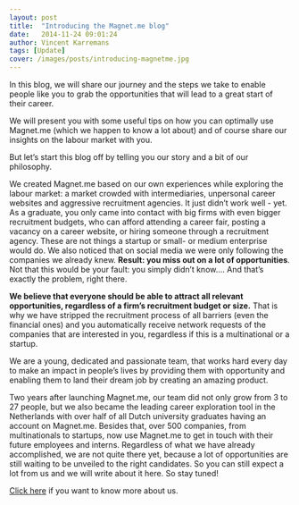 ```yaml
---
layout: post
title:  "Introducing the Magnet.me blog"
date:   2014-11-24 09:01:24
author: Vincent Karremans
tags: [Update]
cover: /images/posts/introducing-magnetme.jpg
---
```

In this blog, we will share our journey and the steps we take to enable people like you to grab the opportunities that will lead to a great start of their career.

We will present you with some useful tips on how you can optimally use Magnet.me (which we happen to know a lot about) and of course share our insights on the labour market with you.

But let’s start this blog off by telling you our story and a bit of our philosophy. 

<!--more-->

We created Magnet.me based on our own experiences while exploring the labour market: a market crowded with intermediaries, unpersonal career websites and aggressive recruitment agencies. It just didn’t work well - yet. As a graduate, you only came into contact with big firms with even bigger recruitment budgets, who can afford attending a career fair, posting a vacancy on a career website, or hiring someone through a recruitment agency. These are not things a startup or small- or medium enterprise would do. We also noticed that on social media we were only following the companies we already knew. __Result: you miss out on a lot of opportunities__.  Not that this would be your fault: you simply didn’t know…. And that’s exactly the problem, right there.

__We believe that everyone should be able to attract all relevant opportunities, regardless of a firm’s recruitment budget or size.__ That is why we have stripped the recruitment process of all barriers (even the financial ones) and you automatically receive network requests of the companies that are interested in you, regardless if this is a multinational or a startup.

We are a young, dedicated and passionate team, that works hard every day to make an impact in people’s lives by providing them with opportunity and enabling them to land their dream job by creating an amazing product. 

Two years after launching Magnet.me, our team did not only grow from 3 to 27 people, but we also became the leading career exploration tool in the Netherlands with over half of all Dutch university graduates having an account on Magnet.me. Besides that, over 500 companies, from multinationals to startups, now use Magnet.me to get in touch with their future employees and interns. Regardless of what we have already accomplished, we are not quite there yet, because a lot of opportunities are still waiting to be unveiled to the right candidates. So you can still expect a lot from us and we will write about it here. So stay tuned!

<a href="https://magnet.me/student/#!/organization/magnet.me/about" target="_blank" title="Magnet.me company page">Click here</a> if you want to know more about us.